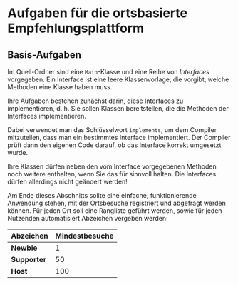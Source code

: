 # Aufgaben für die ortsbasierte Empfehlungsplattform

## Basis-Aufgaben

Im Quell-Ordner sind eine `Main`-Klasse und eine Reihe von *Interfaces* vorgegeben.
Ein Interface ist eine leere Klassenvorlage, die vorgibt, welche Methoden
eine Klasse haben muss.

Ihre Aufgaben bestehen zunächst darin, diese Interfaces zu implementieren,
d. h. Sie sollen Klassen bereitstellen, die die Methoden der Interfaces implementieren.

Dabei verwendet man das Schlüsselwort ```implements```, um dem Compiler
mitzuteilen, dass man ein bestimmtes Interface implementiert.
Der Compiler prüft dann den eigenen Code darauf, ob das Interface korrekt
umgesetzt wurde.

Ihre Klassen dürfen neben den vom Interface vorgegebenen Methoden noch weitere
enthalten, wenn Sie das für sinnvoll halten. Die Interfaces dürfen allerdings nicht geändert werden!

Am Ende dieses Abschnitts sollte eine einfache, funktionierende Anwendung stehen,
mit der Ortsbesuche registriert und abgefragt werden können. Für jeden Ort soll eine Rangliste geführt werden, sowie 
für jeden Nutzenden automatisiert Abzeichen vergeben werden:

| Abzeichen | Mindestbesuche |
| --------- | -------------- |
| **Newbie** | 1 |
| **Supporter** | 50 |
| **Host** | 100 |
